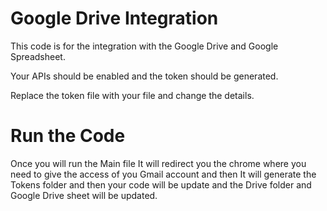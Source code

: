 
# Google Drive Integration

This code is for the integration with the Google Drive and Google Spreadsheet.

Your APIs should be enabled and the token should be generated.

Replace the token file with your file and change the details.


# Run the Code

Once you will run the Main file It will redirect you the chrome where you need to give the access of you Gmail account and then It will generate the Tokens folder and then your code will be update and the Drive folder and Google Drive sheet will be updated.




